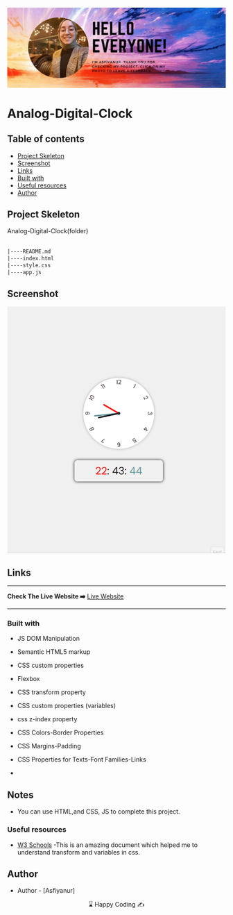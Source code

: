 
<p align="center">
<a href="https://www.linkedin.com/in/asfiyanur-sakin/" target="_blank"><img src="asf-img.png" alt="screenshot"></a>
</p>

# Analog-Digital-Clock

## Table of contents

  - [Project Skeleton ](#project-skeleton)
  - [Screenshot](#screenshot) 
  - [Links](#links)
  - [Built with](#built-with)
  - [Useful resources](#useful-resources)
  - [Author](#author)


## Project Skeleton 

Analog-Digital-Clock(folder)
```

|----README.md                   
|----index.html
|----style.css
|----app.js

```

## Screenshot
<p align="center">
<a href="https://asfiyanur.github.io/Analog-Digital-Clock/"><img src="analog-digital-clock.gif" alt="screenshot"></a>
</p>



## Links
<hr>
<b>Check The Live Website ➡️</b> <a href="https://asfiyanur.github.io/Analog-Digital-Clock/">Live Website</a>
<hr>

### Built with

- JS DOM Manipulation
- Semantic HTML5 markup
- CSS custom properties
- Flexbox
- CSS transform property
- CSS custom properties (variables)
- css z-index property


- CSS Colors-Border Properties
- CSS Margins-Padding
- CSS Properties for Texts-Font Families-Links


-

## Notes

- You can use HTML,and CSS, JS  to complete this project.

### Useful resources

- [W3 Schools](https://www.w3schools.com/) -This is an amazing document which helped me to understand transform and variables in css.
 






## Author

- Author - [Asfiyanur]

<center> &#8987; Happy Coding  &#9997; </center>
